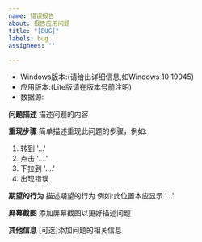 ```yaml
---
name: 错误报告
about: 报告应用问题
title: "[BUG]"
labels: bug
assignees: ''

---
```


- Windows版本:(请给出详细信息,如Windows 10 19045)
- 应用版本:(Lite版请在版本号前注明)
- 数据源:

**问题描述**
描述问题的内容

**重现步骤**
简单描述重现此问题的步骤，例如:
1. 转到 '...'
2. 点击 '....'
3. 下拉到 '....'
4. 出现错误

**期望的行为**
描述期望的行为
例如:此位置本应显示 '...'

**屏幕截图**
添加屏幕截图以更好描述问题

**其他信息**
[可选]添加问题的相关信息
